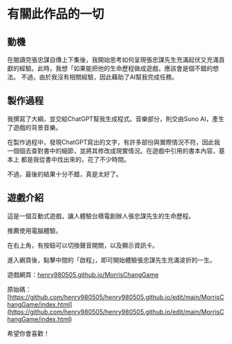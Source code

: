 # 有關此作品的一切
## 動機
在閱讀完張忠謀自傳上下集後，我開始思考如何呈現張忠謀先生充滿起伏又充滿貢獻的經驗。此時，我想「如果能把他的生命歷程做成遊戲，應該會是個不錯的想法。
不過，由於我沒有相關經驗，因此藉助了AI幫我完成任務。
## 製作過程
我撰寫了大綱，並交給ChatGPT幫我生成程式。音樂部分，則交由Suno AI，產生了遊戲的背景音樂。

在製作過程中，發現ChatGPT寫出的文字，有許多部份與實際情況不符，因此我一個個去查對書中的細節，並將其修改成現實情況。在遊戲中引用的書本內容，基本上
都是我從書中找出來的，花了不少時間。

不過，最後的結果十分不錯，真是太好了。
## 遊戲介紹
這是一個互動式遊戲，讓人體驗台積電創辦人張忠謀先生的生命歷程。

推薦使用電腦體驗。

在右上角，有按鈕可以切換聲音開關，以及顯示資訊卡。

進入網頁後，點擊中間的「啟程」，即可開始體驗張忠謀先生充滿波折的一生。

遊戲網頁：[henry980505.github.io/MorrisChangGame](<henry980505.github.io/MorrisChangGame>)

原始碼：[https://github.com/henry980505/henry980505.github.io/edit/main/MorrisChangGame/index.html](<https://github.com/henry980505/henry980505.github.io/edit/main/MorrisChangGame/index.html>)

希望你會喜歡！
